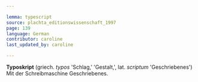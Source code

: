 ```yaml
---

lemma: typescript
source: plachta_editionswissenschaft_1997
page: 139
language: German
contributor: caroline
last_updated_by: caroline

---
```


**Typoskript** (griech. _typos_ 'Schlag,' 'Gestalt,', lat. _scriptum_ 'Geschriebenes') Mit der Schreibmaschine Geschriebenes.
